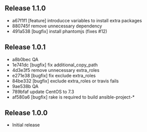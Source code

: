 ## Release 1.1.0

* a67f1f1 [feature] introducce variables to install extra packages
* 880745f remove unnecessary dependency
* 491a538 [bugfix] install phantomjs (fixes #12)

## Release 1.0.1

* a8b0bec QA
* 1e741dc [bugfix] fix additional_copy_path
* 4d3e3f5 remove unnecessary extra_roles
* e271e38 [bugfix] fix exclude extra_roles
* 84be332 [bugfix] exclude extra_roles or travis fails
* 9ae538b QA
* 789bfaf update CentOS to 7.3
* af580a6 [bugfix] rake is required to build ansible-project-*

## Release 1.0.0

* Initial release
